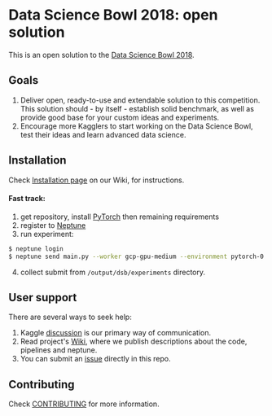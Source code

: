 # Data Science Bowl 2018: open solution

This is an open solution to the [Data Science Bowl 2018](https://www.kaggle.com/c/data-science-bowl-2018).

## Goals
1) Deliver open, ready-to-use and extendable solution to this competition. This solution should - by itself - establish solid benchmark, as well as provide good base for your custom ideas and experiments.
2) Encourage more Kagglers to start working on the Data Science Bowl, test their ideas and learn advanced data science.

## Installation
Check [Installation page](https://github.com/neptune-ml/data-science-bowl-2018/wiki/Installation) on our Wiki, for instructions.

#### Fast track:
1. get repository, install [PyTorch](http://pytorch.org/) then remaining requirements
2. register to [Neptune](https://neptune.ml/ 'machine learning lab')
3. run experiment:
```bash
$ neptune login
$ neptune send main.py --worker gcp-gpu-medium --environment pytorch-0.2.0-gpu-py3 -- 'train_evaluate_predict_pipeline --pipeline_name unet'
```
4. collect submit from `/output/dsb/experiments` directory.

## User support
There are several ways to seek help:
1. Kaggle [discussion](https://www.kaggle.com) is our primary way of communication.
2. Read project's [Wiki](https://github.com/neptune-ml/data-science-bowl-2018/wiki), where we publish descriptions about the code, pipelines and neptune.
3. You can submit an [issue](https://github.com/neptune-ml/data-science-bowl-2018/issues) directly in this repo.

## Contributing
Check [CONTRIBUTING](CONTRIBUTING.md) for more information.
